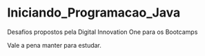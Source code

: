 # Iniciando_Programacao_Java
Desafios propostos pela Digital Innovation One para os Bootcamps 

Vale a pena manter para estudar.
